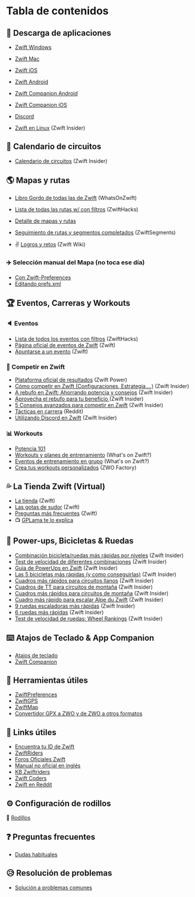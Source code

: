 
# Tabla de contenidos

## :floppy_disk: Descarga de aplicaciones

- [Zwift Windows](https://zwift.com/download/win)
- [Zwift Mac](https://zwift.com/download/mac)
- [Zwift iOS](https://apps.apple.com/us/app/id1134655040?mt=8)
- [Zwift Android](https://play.google.com/store/apps/details?id=com.zwift.zwiftgame&hl=es_ES)
- [Zwift Companion Android](https://play.google.com/store/apps/details?id=com.zwift.android.prod)
- [Zwift Companion iOS](https://apps.apple.com/us/app/zwift-mobile-link/id934083691)

- [Discord](https://discord.com/download)

- [Zwift en Linux](https://zwiftinsider.com/zwift-on-linux/) (Zwift Insider)

## :calendar: Calendario de circuitos


- [Calendario de circuitos](https://zwiftinsider.com/schedule/) (Zwift Insider)


## :earth_americas: Mapas y rutas 
  - [Libro Gordo de todas las de Zwift](https://whatsonzwift.com/worlds/) (WhatsOnZwift)

  - [Lista de todas las rutas w/ con filtros](https://zwifthacks.com/app/routes/) (ZwiftHacks)

  - [Detalle de mapas y rutas](maps.md)
  
  - [Seguimiento de rutas y segmentos completados](https://www.zwiftsegments.com/session/new) (ZwiftSegments)
   
  - :v: [Logros y retos](https://zwift.fandom.com/wiki/Achievements) (Zwift Wiki)

### :airplane: Selección manual del Mapa (no toca ese día)
  
   - [Con Zwift-Preferences](https://zwifthacks.com/zwift-preferences/)
   - [Editando prefs.xml](https://zwiftinsider.com/world-tag/)
   
## :trophy: Eventos, Carreras y Workouts

### :speaker: Eventos

- [Lista de todos los eventos con filtros](https://zwifthacks.com/app/events/) (ZwiftHacks)
- [Página oficial de eventos de Zwift](https://zwift.com/events/) (Zwift)
- [Apuntarse a un evento](https://support.zwift.com/en_us/cycling-events-H1z2AUdEr) (Zwift)

### :checkered_flag: Competir en Zwift

- [Plataforma oficial de resultados](https://zwiftpower.com/) (Zwift Power)
- [Cómo competir en Zwift (Configuraciones, Estrategia,...)](https://zwiftinsider.com/how-to-race/) (Zwift Insider)
- [A rebufo en Zwift: Ahorrando potencia y consejos](https://zwiftinsider.com/zwift-drafting/) (Zwift Insider)
- [Aprovecha el rebufo para tu beneficio ](https://zwift.com/news/15937-zwift-how-to-use-the-draft-to-your-advantage) (Zwift Insider)
- [5 Consejos avanzados para competir en Zwift](https://zwiftinsider.com/5-advanced-zwift-racing-tips/) (Zwift Insider)
- [Tácticas en carrera](https://www.reddit.com/r/Zwift/comments/df7s73/finished_my_first_race_excited_to_learn_more_race/) (Reddit)
- [Utilizando Discord en Zwift](https://zwiftinsider.com/using-discord) (Zwift Insider)

### :bar_chart: Workouts

- [Potencia 101](power101.md)
- [Workouts y planes de entrenamiento](https://whatsonzwift.com/workouts/) (What's on Zwift?)
- [Eventos de entrenamiento en grupo](https://whatsonzwift.com/group-workouts/) (What's on Zwift?)
- [Crea tus workouts personalizados](https://zwofactory.com/) (ZWO Factory)

## :sweat_drops: La Tienda Zwift (Virtual)

- [La tienda](https://support.zwift.com/en_us/the-drop-shop-S13OywO4B) (Zwift)
- [Las gotas de sudor](https://zwiftinsider.com/how-drops-work/) (Zwift)
- [Preguntas más frecuentes](https://support.zwift.com/en_us/drop-shop-faq-Bk1vMkTfB) (Zwift)
- :tv: [GPLama te lo explica](https://www.youtube.com/watch?v=5uaBZPmIR50)
  
## :mushroom: Power-ups, Bicicletas & Ruedas

- [Combinación bicicleta/ruedas más rápidas por niveles](https://zwiftinsider.com/fastest-bikes-at-each-level/) (Zwift Insider)
- [Test de velocidad de diferentes combinaciones](https://zwiftinsider.com/category/tips/equipment/speed-tests/) (Zwift Insider)
- [Guia de PowerUps en Zwift](https://zwiftinsider.com/powerups/) (Zwift Insider)
- [Las 5 bicicletas más rápidas (y como conseguirlas)](https://zwiftinsider.com/5-fastest-bikes/) (Zwift Insider)
- [Cuadros más rápidos para circuitos llanos](https://zwiftinsider.com/fastest-frames/) (Zwift Insider)
- [Cuadros de TT para circuitos de montaña](https://zwiftinsider.com/fastest-tt-climbing-frames/) (Zwift Insider)
- [Cuadros más rápidos para  circuitos de montaña](https://zwiftinsider.com/fastest-bike-frames-for-climbing/) (Zwift Insider)
- [Cuadro más rápido para escalar Alpe du Zwift](https://zwiftinsider.com/fastest-bike-alpe/) (Zwift Insider)
- [9 ruedas escaladoras más rápidas](https://zwiftinsider.com/9-fastest-wheels-for-climbers/) (Zwift Insider)
- [6 ruedas más rápidas](https://zwiftinsider.com/fastest-wheelsets/) (Zwift Insider)
- [Test de velocidad de ruedas: Wheel Rankings](https://zwiftinsider.com/charts-wheels/) (Zwift Insider)

## ⌨️ Atajos de Teclado & App Companion

- [Atajos de teclado](https://zwiftinsider.com/keyboard-shortcuts/)
- [Zwift Companion](https://support.zwift.com/en_us/using-the-zwift-companion-app-rJ7ayD_ES)


## :hammer: Herramientas útiles

- [ZwiftPreferences](https://zwifthacks.com/zwiftpref)
- [ZwiftGPS](https://www.zwiftgps.com)
- [ZwiftMap](https://zwifthacks.com/zwiftmap/)
- [Convertidor GPX a ZWO y de ZWO a otros formatos](https://whatsonzwift.com/convert/)

## :book: Links útiles

- [Encuentra tu ID de Zwift](https://zwiftinsider.com/find-your-zwift-user-id-2/)
- [ZwiftRiders](https://www.facebook.com/groups/zwiftriders/)
- [Foros Oficiales Zwift](https://forums.zwift.com)
- [Manual no oficial en inglés](https://titaniumgeek.com/zwift-user-manual-unofficial-running-updates/)
- [KB Zwiftriders](https://kb.zwiftriders.com/)
- [Zwift Coders](https://www.facebook.com/groups/zwiftCoders/)
- [Zwift en Reddit](https://www.reddit.com/r/Zwift/)

## :gear: Configuración de rodillos
 :wrench: [Rodillos](trainers.md)

## :question: Preguntas frecuentes 
  
  - [Dudas habituales](faqs.md)
  
## :disappointed_relieved: Resolución de problemas

- [Solución a problemas comunes](troubleshooting.md)


